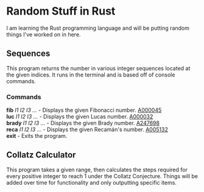 # Random Stuff in Rust
I am learning the Rust programming language and will be putting random things I've worked on in here.

## Sequences
This program returns the number in various integer sequences located at the given indices.  It runs in the terminal and is based off of console commands.

### Commands
**fib** *I1 I2 I3 ...* - Displays the given Fibonacci number.  [A000045](https://oeis.org/A000045)\
**luc** *I1 I2 I3 ...* - Displays the given Lucas number.  [A000032](https://oeis.org/A000032)\
**brady** *I1 I2 I3 ...* - Displays the given Brady number.  [A247698](https://oeis.org/A247698)\
**reca** *I1 I2 I3 ...* - Displays the given Recamán's number.  [A005132](https://oeis.org/A005132)\
**exit** - Exits the program.

## Collatz Calculator
This program takes a given range, then calculates the steps required for every positive integer to reach 1 under the Collatz Conjecture.  Things will be added over time for functionality and only outputting specific items.
